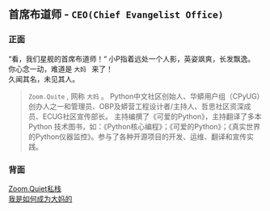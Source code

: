## 首席布道师 -  `CEO(Chief Evangelist Office)`

### 正面

“看，我们星舰的首席布道师！“ 小P指着远处一个人影，英姿飒爽，长发飘逸。  
你心念一动，难道是 `大妈 ` 来了！  
久闻其名，未见其人。  

> `Zoom.Quite` , 网称 `大妈` 。
> Python中文社区创始人、华蟒用户组（CPyUG）创办人之一和管理员、OBP及蟒营工程设计者/主持人、哲思社区资深成员、ECUG社区宣传部长。
> 主持编撰了《可爱的Python》，主持翻译了多本 Python 技术图书，如：《Python核心编程》；《可爱的Python》；《真实世界的Python仪器监控》。参与了各种开源项目的开发、运维、翻译和宣传实践。

### 背面

[Zoom.Quiet私栈][1]  
[我是如何成为大妈的][2]

[1]:	http://zoomquiet.io/
[2]:	http://wiki.zoomquiet.io/IMHO/om-how2b-dama


